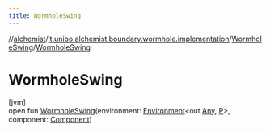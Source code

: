 ```yaml
---
title: WormholeSwing
---
```

//[alchemist](../../../index.html)/[it.unibo.alchemist.boundary.wormhole.implementation](../index.html)/[WormholeSwing](index.html)/[WormholeSwing](-wormhole-swing.html)



# WormholeSwing



[jvm]\
open fun [WormholeSwing](-wormhole-swing.html)(environment: [Environment](../../it.unibo.alchemist.model.interfaces/-environment/index.html)<out [Any](https://kotlinlang.org/api/latest/jvm/stdlib/kotlin/-any/index.html), [P](../../it.unibo.alchemist.boundary.interfaces/-graphical2-d-output-monitor/index.html)>, component: [Component](https://docs.oracle.com/javase/8/docs/api/java/awt/Component.html))




